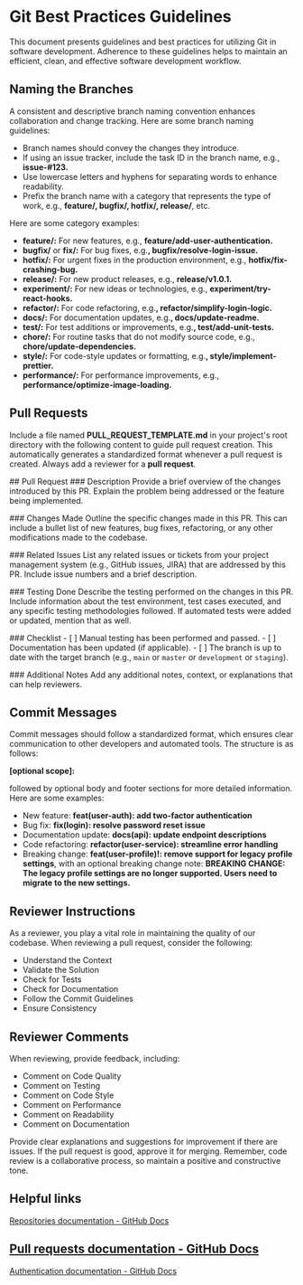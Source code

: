 ﻿# <a name="_9377mjop27p3"></a>**Git Best Practices Guidelines**
This document presents guidelines and best practices for utilizing Git in software development. Adherence to these guidelines helps to maintain an efficient, clean, and effective software development workflow.
## <a name="_ui4uwowyf3js"></a>**Naming the Branches**
A consistent and descriptive branch naming convention enhances collaboration and change tracking. Here are some branch naming guidelines:

- Branch names should convey the changes they introduce.
- If using an issue tracker, include the task ID in the branch name, e.g., **issue-#123.**
- Use lowercase letters and hyphens for separating words to enhance readability.
- Prefix the branch name with a category that represents the type of work, e.g., **feature/, bugfix/, hotfix/, release/**, etc.

Here are some category examples:

- **feature/:** For new features, e.g., **feature/add-user-authentication.**
- **bugfix/** or **fix/:** For bug fixes, e.g.**, bugfix/resolve-login-issue.**
- **hotfix/:** For urgent fixes in the production environment, e.g., **hotfix/fix-crashing-bug.**
- **release/:** For new product releases, e.g., **release/v1.0.1.**
- **experiment/:** For new ideas or technologies, e.g., **experiment/try-react-hooks.**
- **refactor/:** For code refactoring, e.g.**, refactor/simplify-login-logic.**
- **docs/:** For documentation updates, e.g.**, docs/update-readme.**
- **test/:** For test additions or improvements, e.g.**, test/add-unit-tests.**
- **chore/:** For routine tasks that do not modify source code, e.g., **chore/update-dependencies.**
- **style/:** For code-style updates or formatting, e.g.**, style/implement-prettier.**
- **performance/:** For performance improvements, e.g., **performance/optimize-image-loading.**
## <a name="_oyzti8rjc7l5"></a>**Pull Requests**
Include a file named **PULL\_REQUEST\_TEMPLATE.md** in your project's root directory with the following content to guide pull request creation. This automatically generates a standardized format whenever a pull request is created.  Always add a reviewer for a **pull request**.

\## Pull Request
\### Description
Provide a brief overview of the changes introduced by this PR. Explain the problem being addressed or the feature being implemented.

\### Changes Made
Outline the specific changes made in this PR. This can include a bullet list of new features, bug fixes, refactoring, or any other modifications made to the codebase.

\### Related Issues
List any related issues or tickets from your project management system (e.g., GitHub issues, JIRA) that are addressed by this PR. Include issue numbers and a brief description.

\### Testing Done
Describe the testing performed on the changes in this PR. Include information about the test environment, test cases executed, and any specific testing methodologies followed. If automated tests were added or updated, mention that as well.

\### Checklist
\- [ ] Manual testing has been performed and passed.
\- [ ] Documentation has been updated (if applicable).
\- [ ] The branch is up to date with the target branch (e.g., `main` or `master` or `development` or `staging`).

\### Additional Notes
Add any additional notes, context, or explanations that can help reviewers.
## <a name="_qygbicl27ri0"></a>**Commit Messages**
Commit messages should follow a standardized format, which ensures clear communication to other developers and automated tools. The structure is as follows: 

**<type>[optional scope]: <description>**

followed by optional body and footer sections for more detailed information.  Here are some examples:

- New feature: **feat(user-auth): add two-factor authentication**
- Bug fix: **fix(login): resolve password reset issue**
- Documentation update: **docs(api): update endpoint descriptions**
- Code refactoring: **refactor(user-service): streamline error handling**
- Breaking change: **feat(user-profile)!: remove support for legacy profile settings**, with an optional breaking change note: **BREAKING CHANGE: The legacy profile settings are no longer supported. Users need to migrate to the new settings.**
## <a name="_vjm85wgw4uh7"></a>**Reviewer Instructions**
As a reviewer, you play a vital role in maintaining the quality of our codebase. When reviewing a pull request, consider the following:

- Understand the Context
- Validate the Solution
- Check for Tests
- Check for Documentation
- Follow the Commit Guidelines
- Ensure Consistency
## <a name="_lvk3c4qt2rux"></a>**Reviewer Comments**
When reviewing, provide feedback, including:

- Comment on Code Quality
- Comment on Testing
- Comment on Code Style
- Comment on Performance
- Comment on Readability
- Comment on Documentation

Provide clear explanations and suggestions for improvement if there are issues. If the pull request is good, approve it for merging. Remember, code review is a collaborative process, so maintain a positive and constructive tone.

## <a name="_72frxieghd1y"></a>**Helpful links**
[Repositories documentation - GitHub Docs](https://docs.github.com/en/repositories)
## <a name="_nmrd35ptaxs7"></a> [Pull requests documentation - GitHub Docs](https://docs.github.com/en/pull-requests)
[Authentication documentation - GitHub Docs](https://docs.github.com/en/authentication)

